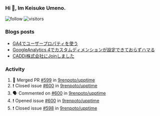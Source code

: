 ### Hi 👋, Im Keisuke Umeno.

<!--
**9renpoto/9renpoto** is a ✨ _special_ ✨ repository because its `README.md` (this file) appears on your GitHub profile.

Here are some ideas to get you started:

- 🔭 I’m currently working on ...
- 🌱 I’m currently learning ...
- 👯 I’m looking to collaborate on ...
- 🤔 I’m looking for help with ...
- 💬 Ask me about ...
- 📫 How to reach me: ...
- 😄 Pronouns: ...
- ⚡ Fun fact: ...
-->

![follow](https://img.shields.io/github/followers/9renpoto?label=Follow&style=social)
![visitors](https://komarev.com/ghpvc/?username=9renpoto&label=Profile%20views&color=0e75b6&style=flat)

### Blogs posts

<!-- BLOG-POST-LIST:START -->
- [GA4でユーザープロパティを使う](https://9renpoto.dev/2021/02/21/google-analytics-4-user-properties/)
- [GoogleAnalytics 4でカスタムディメンションが設定できておらずハマる](https://9renpoto.dev/2021/02/13/google-analytics-4/)
- [CADDi株式会社にJoinしました](https://9renpoto.dev/2020/12/05/join/)
<!-- BLOG-POST-LIST:END -->

### Activity

<!--START_SECTION:activity-->
1. 🎉 Merged PR [#599](https://github.com/9renpoto/upptime/pull/599) in [9renpoto/upptime](https://github.com/9renpoto/upptime)
2. ❗️ Closed issue [#600](https://github.com/9renpoto/upptime/issues/600) in [9renpoto/upptime](https://github.com/9renpoto/upptime)
3. 🗣 Commented on [#600](https://github.com/9renpoto/upptime/issues/600) in [9renpoto/upptime](https://github.com/9renpoto/upptime)
4. ❗️ Opened issue [#600](https://github.com/9renpoto/upptime/issues/600) in [9renpoto/upptime](https://github.com/9renpoto/upptime)
5. ❗️ Closed issue [#598](https://github.com/9renpoto/upptime/issues/598) in [9renpoto/upptime](https://github.com/9renpoto/upptime)
<!--END_SECTION:activity-->

<!--START_SECTION:waka-->
<!--END_SECTION:waka-->
